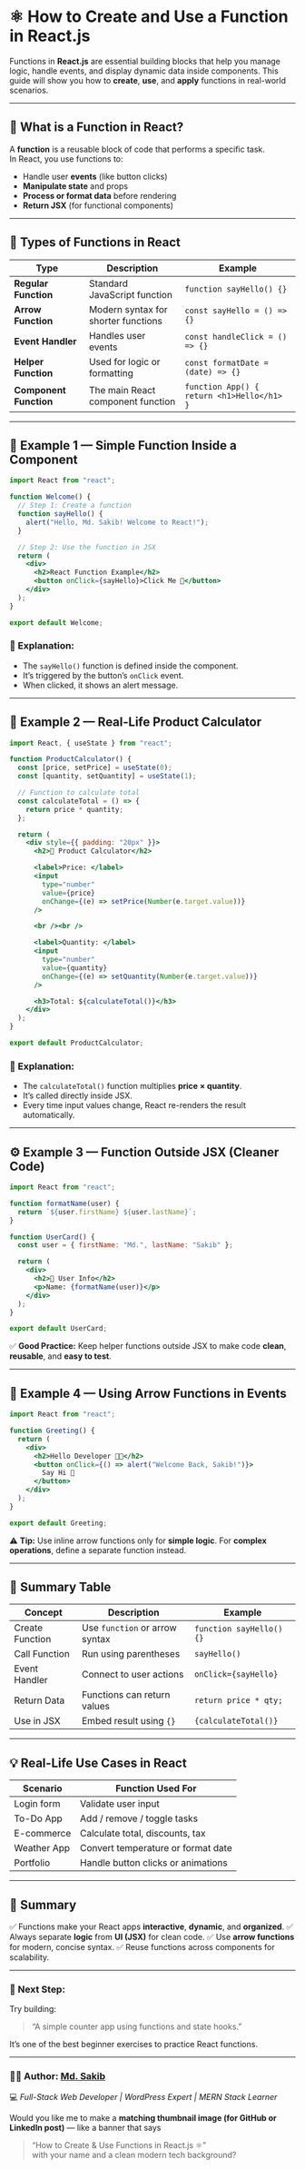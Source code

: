
# ⚛️ How to Create and Use a Function in React.js

Functions in **React.js** are essential building blocks that help you manage logic, handle events, and display dynamic data inside components. This guide will show you how to **create**, **use**, and **apply** functions in real-world scenarios.

---

## 🚀 What is a Function in React?

A **function** is a reusable block of code that performs a specific task.  
In React, you use functions to:

- Handle user **events** (like button clicks)
- **Manipulate state** and props
- **Process or format data** before rendering
- **Return JSX** (for functional components)

---

## 🧩 Types of Functions in React

| Type | Description | Example |
|------|--------------|----------|
| **Regular Function** | Standard JavaScript function | `function sayHello() {}` |
| **Arrow Function** | Modern syntax for shorter functions | `const sayHello = () => {}` |
| **Event Handler** | Handles user events | `const handleClick = () => {}` |
| **Helper Function** | Used for logic or formatting | `const formatDate = (date) => {}` |
| **Component Function** | The main React component function | `function App() { return <h1>Hello</h1> }` |

---

## 🧠 Example 1 — Simple Function Inside a Component

```jsx
import React from "react";

function Welcome() {
  // Step 1: Create a function
  function sayHello() {
    alert("Hello, Md. Sakib! Welcome to React!");
  }

  // Step 2: Use the function in JSX
  return (
    <div>
      <h2>React Function Example</h2>
      <button onClick={sayHello}>Click Me 👋</button>
    </div>
  );
}

export default Welcome;
````

### 🧾 Explanation:

* The `sayHello()` function is defined inside the component.
* It’s triggered by the button’s `onClick` event.
* When clicked, it shows an alert message.

---

## 💼 Example 2 — Real-Life Product Calculator

```jsx
import React, { useState } from "react";

function ProductCalculator() {
  const [price, setPrice] = useState(0);
  const [quantity, setQuantity] = useState(1);

  // Function to calculate total
  const calculateTotal = () => {
    return price * quantity;
  };

  return (
    <div style={{ padding: "20px" }}>
      <h2>🛒 Product Calculator</h2>

      <label>Price: </label>
      <input
        type="number"
        value={price}
        onChange={(e) => setPrice(Number(e.target.value))}
      />

      <br /><br />

      <label>Quantity: </label>
      <input
        type="number"
        value={quantity}
        onChange={(e) => setQuantity(Number(e.target.value))}
      />

      <h3>Total: ${calculateTotal()}</h3>
    </div>
  );
}

export default ProductCalculator;
```

### 💬 Explanation:

* The `calculateTotal()` function multiplies **price × quantity**.
* It’s called directly inside JSX.
* Every time input values change, React re-renders the result automatically.

---

## ⚙️ Example 3 — Function Outside JSX (Cleaner Code)

```jsx
import React from "react";

function formatName(user) {
  return `${user.firstName} ${user.lastName}`;
}

function UserCard() {
  const user = { firstName: "Md.", lastName: "Sakib" };

  return (
    <div>
      <h2>👤 User Info</h2>
      <p>Name: {formatName(user)}</p>
    </div>
  );
}

export default UserCard;
```

✅ **Good Practice:**
Keep helper functions outside JSX to make code **clean**, **reusable**, and **easy to test**.

---

## 💬 Example 4 — Using Arrow Functions in Events

```jsx
import React from "react";

function Greeting() {
  return (
    <div>
      <h2>Hello Developer 👨‍💻</h2>
      <button onClick={() => alert("Welcome Back, Sakib!")}>
        Say Hi 👋
      </button>
    </div>
  );
}

export default Greeting;
```

⚠️ **Tip:**
Use inline arrow functions only for **simple logic**.
For **complex operations**, define a separate function instead.

---

## 🧠 Summary Table

| Concept         | Description                    | Example                  |
| --------------- | ------------------------------ | ------------------------ |
| Create Function | Use `function` or arrow syntax | `function sayHello() {}` |
| Call Function   | Run using parentheses          | `sayHello()`             |
| Event Handler   | Connect to user actions        | `onClick={sayHello}`     |
| Return Data     | Functions can return values    | `return price * qty;`    |
| Use in JSX      | Embed result using `{}`        | `{calculateTotal()}`     |

---

## 💡 Real-Life Use Cases in React

| Scenario    | Function Used For                  |
| ----------- | ---------------------------------- |
| Login form  | Validate user input                |
| To-Do App   | Add / remove / toggle tasks        |
| E-commerce  | Calculate total, discounts, tax    |
| Weather App | Convert temperature or format date |
| Portfolio   | Handle button clicks or animations |

---

## 🧱 Summary

✅ Functions make your React apps **interactive**, **dynamic**, and **organized**.
✅ Always separate **logic** from **UI (JSX)** for clean code.
✅ Use **arrow functions** for modern, concise syntax.
✅ Reuse functions across components for scalability.

---

### 🏁 Next Step:

Try building:

> “A simple counter app using functions and state hooks.”

It’s one of the best beginner exercises to practice React functions.

---

### 👨‍💻 Author: [**Md. Sakib**](https://github.com/sakibdeveloper999)

💻 *Full-Stack Web Developer | WordPress Expert | MERN Stack Learner*

Would you like me to make a **matching thumbnail image (for GitHub or LinkedIn post)** — like a banner that says  
> “How to Create & Use Functions in React.js ⚛️”  
with your name and a clean modern tech background?
